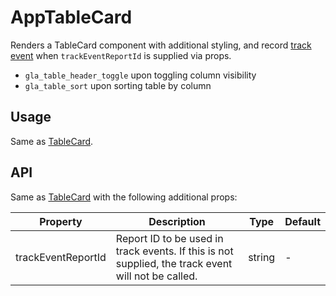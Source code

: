 # AppTableCard

Renders a TableCard component with additional styling, and record [track event](../../../../src/Tracking) when `trackEventReportId` is supplied via props.

-   `gla_table_header_toggle` upon toggling column visibility
-   `gla_table_sort` upon sorting table by column

## Usage

Same as [TableCard](https://woocommerce.github.io/woocommerce-admin/#/components/packages/table/README?id=tablecard).

## API

Same as [TableCard](https://woocommerce.github.io/woocommerce-admin/#/components/packages/table/README?id=tablecard) with the following additional props:

| Property           | Description                                                                                        | Type   | Default |
| ------------------ | -------------------------------------------------------------------------------------------------- | ------ | ------- |
| trackEventReportId | Report ID to be used in track events. If this is not supplied, the track event will not be called. | string | -       |
